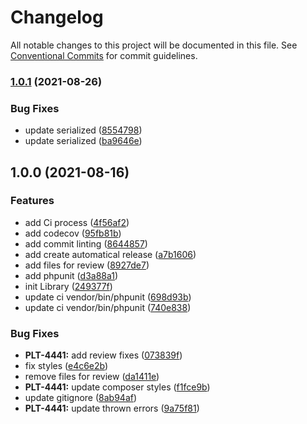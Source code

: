 # Changelog

All notable changes to this project will be documented in this file. See
[Conventional Commits](https://conventionalcommits.org) for commit guidelines.

### [1.0.1](https://github.com/MacPaw/BehatMessengerContext/compare/v1.0.0...v1.0.1) (2021-08-26)


### Bug Fixes

* update serialized ([8554798](https://github.com/MacPaw/BehatMessengerContext/commit/8554798d39ae6d0bd11735f4bf23073e03466f18))
* update serialized ([ba9646e](https://github.com/MacPaw/BehatMessengerContext/commit/ba9646e88a46c0e25927e748e7bfdd4869519f5e))

## 1.0.0 (2021-08-16)


### Features

* add Ci process ([4f56af2](https://github.com/MacPaw/BehatMessengerContext/commit/4f56af29d3668a1ede2e746aa22fe58b437bde46))
* add codecov ([95fb81b](https://github.com/MacPaw/BehatMessengerContext/commit/95fb81b606c9db9acf5d8f853d4df25022975172))
* add commit linting ([8644857](https://github.com/MacPaw/BehatMessengerContext/commit/8644857a38140950366afd097a9fc9cb8878fa56))
* add create automatical release ([a7b1606](https://github.com/MacPaw/BehatMessengerContext/commit/a7b16062affea009158d032630285f96e3119918))
* add files for review ([8927de7](https://github.com/MacPaw/BehatMessengerContext/commit/8927de7971d21066d1981ceb259ed29d735a521a))
* add phpunit ([d3a88a1](https://github.com/MacPaw/BehatMessengerContext/commit/d3a88a1a7fea9534cc49183c8e03dbe06fd4b148))
* init Library ([249377f](https://github.com/MacPaw/BehatMessengerContext/commit/249377f916fa89dc1dec6121421ae85e589edc9d))
* update ci vendor/bin/phpunit ([698d93b](https://github.com/MacPaw/BehatMessengerContext/commit/698d93b23c9bdba01a9f59e47d71df410eb499bc))
* update ci vendor/bin/phpunit ([740e838](https://github.com/MacPaw/BehatMessengerContext/commit/740e838698d70ca2aa8fbd0384d566d7c1079f65))


### Bug Fixes

* **PLT-4441:** add review fixes ([073839f](https://github.com/MacPaw/BehatMessengerContext/commit/073839f6269b44f079535d157b965691388fd3a3))
* fix styles ([e4c6e2b](https://github.com/MacPaw/BehatMessengerContext/commit/e4c6e2be609e987fbdcd84264b37d451e8f52dda))
* remove files for review ([da1411e](https://github.com/MacPaw/BehatMessengerContext/commit/da1411e0e2dd4603d71c6711dbbc4e7379174058))
* **PLT-4441:** update composer styles ([f1fce9b](https://github.com/MacPaw/BehatMessengerContext/commit/f1fce9b7f3b205702650edb1831f00d92ce355e5))
* update gitignore ([8ab94af](https://github.com/MacPaw/BehatMessengerContext/commit/8ab94afbb3388d8608e0e4a000ab21d81f7be4af))
* **PLT-4441:** update thrown errors ([9a75f81](https://github.com/MacPaw/BehatMessengerContext/commit/9a75f81f420ebf1f564a653053a3e86331b2abfe))
